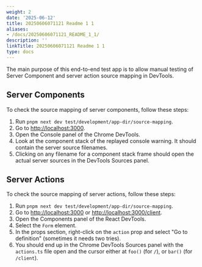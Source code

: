 ```yaml
---
weight: 2
date: '2025-06-12'
title: 20250606071121 Readme 1 1
aliases:
- /docs/20250606071121_README_1_1/
description: ''
linkTitle: 20250606071121 Readme 1 1
type: docs
---
```


The main purpose of this end-to-end test app is to allow manual testing of
Server Component and server action source mapping in DevTools.

## Server Components

To check the source mapping of server components, follow these steps:

1. Run `pnpm next dev test/development/app-dir/source-mapping`.
2. Go to [http://localhost:3000]().
3. Open the Console panel of the Chrome DevTools.
4. Look at the component stack of the replayed console warning. It should
   contain the server source filenames.
5. Clicking on any filename for a component stack frame should open the actual
   server sources in the DevTools Sources panel.

## Server Actions

To check the source mapping of server actions, follow these steps:

1. Run `pnpm next dev test/development/app-dir/source-mapping`.
2. Go to [http://localhost:3000]() or [http://localhost:3000/client]().
3. Open the Components panel of the React DevTools.
4. Select the `Form` element.
5. In the props section, right-click on the `action` prop and select "Go to
   definition" (sometimes it needs two tries).
6. You should end up in the Chrome DevTools Sources panel with the `actions.ts`
   file open and the cursor either at `foo()` (for `/`), or `bar()` (for
   `/client`).
